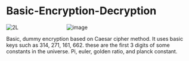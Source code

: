 # Basic-Encryption-Decryption

![2L](https://github.com/sertaci/Basic-Encryption-Decryption/assets/74237094/6facd2b3-4dca-4f52-8e57-b462ee4aa8a3)
&emsp; &emsp; &emsp; &emsp; &emsp; &emsp; &emsp; ![image](https://github.com/sertaci/Basic-Encryption-Decryption/assets/74237094/4e212e36-5e19-40f7-8d32-04c688b1540a)

Basic, dummy encryption based on Caesar cipher method. It uses basic keys such as 314, 271, 161, 662. these are the first 3 digits of some constants in the universe. Pi, euler, golden ratio, and planck constant.

